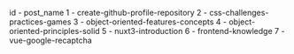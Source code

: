 id - post_name
1 - create-github-profile-repository
2 - css-challenges-practices-games
3 - object-oriented-features-concepts
4 - object-oriented-principles-solid
5 - nuxt3-introduction
6 - frontend-knowledge
7 - vue-google-recaptcha
